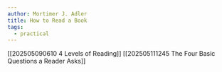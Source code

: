 ```yaml
---
author: Mortimer J. Adler
title: How to Read a Book
tags:
  - practical
---
```

[[202505090610 4 Levels of Reading]]
[[202505111245 The Four Basic Questions a Reader Asks]]
